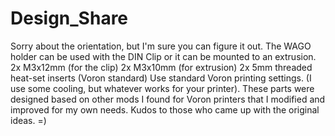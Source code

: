 # Design_Share 
Sorry about the orientation, but I'm sure you can figure it out. The WAGO holder can be used with the DIN Clip or it can be mounted to an extrusion.
2x M3x12mm (for the clip)
2x M3x10mm (for extrusion)
2x 5mm threaded heat-set inserts (Voron standard)
Use standard Voron printing settings. (I use some cooling, but whatever works for your printer).
These parts were designed based on other mods I found for Voron printers that I modified and improved for my own needs. 
Kudos to those who came up with the original ideas. =)
